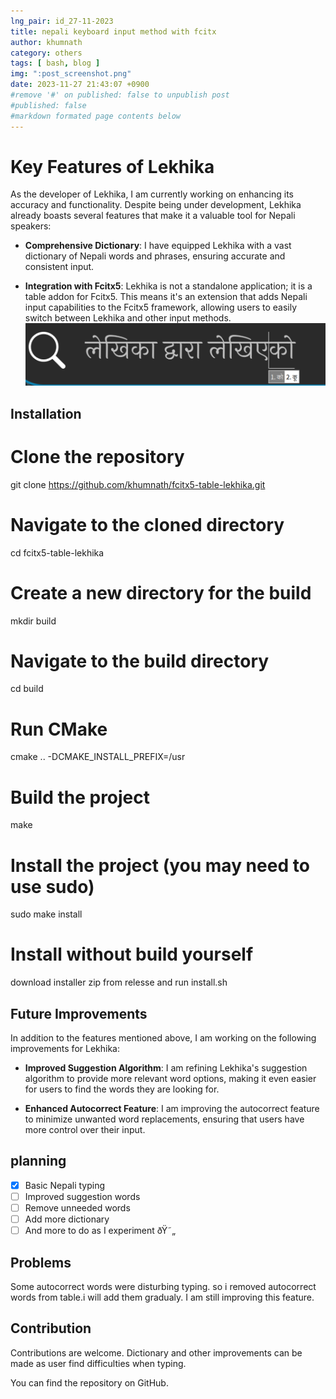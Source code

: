```yaml
---
lng_pair: id_27-11-2023
title: nepali keyboard input method with fcitx
author: khumnath
category: others
tags: [ bash, blog ]
img: ":post_screenshot.png"
date: 2023-11-27 21:43:07 +0900
#remove '#' on published: false to unpublish post
#published: false
#markdown formated page contents below
---
```

# Key Features of Lekhika

As the developer of Lekhika, I am currently working on enhancing its accuracy and functionality. Despite being under development, Lekhika already boasts several features that make it a valuable tool for Nepali speakers:

- **Comprehensive Dictionary**: I have equipped Lekhika with a vast dictionary of Nepali words and phrases, ensuring accurate and consistent input.

- **Integration with Fcitx5**: Lekhika is not a standalone application; it is a table addon for Fcitx5. This means it's an extension that adds Nepali input capabilities to the Fcitx5 framework, allowing users to easily switch between Lekhika and other input methods.
![](../assets/img/posts/post_screenshot.png)  
## Installation
# Clone the repository
git clone https://github.com/khumnath/fcitx5-table-lekhika.git

# Navigate to the cloned directory
cd fcitx5-table-lekhika

# Create a new directory for the build
mkdir build

# Navigate to the build directory
cd build

# Run CMake
cmake .. -DCMAKE_INSTALL_PREFIX=/usr

# Build the project
make

# Install the project (you may need to use sudo)
sudo make install

# Install without build yourself
download installer zip from relesse and run install.sh

## Future Improvements

In addition to the features mentioned above, I am working on the following improvements for Lekhika:

- **Improved Suggestion Algorithm**: I am refining Lekhika's suggestion algorithm to provide more relevant word options, making it even easier for users to find the words they are looking for.

- **Enhanced Autocorrect Feature**: I am improving the autocorrect feature to minimize unwanted word replacements, ensuring that users have more control over their input.

## planning
- [X] Basic Nepali typing
- [ ] Improved suggestion words
- [ ] Remove unneeded words
- [ ] Add more dictionary
- [ ] And more to do as I experiment ðŸ˜„

## Problems
Some autocorrect words were disturbing typing. so i removed autocorrect words from table.i will add them gradualy. I am still improving this feature.

## Contribution
Contributions are welcome. Dictionary and other improvements can be made as user find difficulties when typing.

You can find the repository on GitHub.
